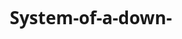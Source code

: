 # System-of-a-down-
<!DOCTYPE html>
<html lang="pt-BR">
<head>
    <meta charset="UTF-8">
    <meta name="viewport" content="width=device-width, initial-scale=1.0">
    <title>System of a Down - A Voz do Metal Alternativo</title>
    <link rel="stylesheet" href="https://cdnjs.cloudflare.com/ajax/libs/font-awesome/6.4.0/css/all.min.css">
    <style>
        /* Reset e estilos gerais */
        * {
            margin: 0;
            padding: 0;
            box-sizing: border-box;
            font-family: 'Segoe UI', Tahoma, Geneva, Verdana, sans-serif;
        }
        
        :root {
            --primary: #8B0000;
            --secondary: #1a1a1a;
            --accent: #D4AF37;
            --text: #f0f0f0;
            --light-bg: #2a2a2a;
        }
        
        body {
            background-color: var(--secondary);
            color: var(--text);
            line-height: 1.6;
            overflow-x: hidden;
        }
        
        a {
            text-decoration: none;
            color: var(--accent);
            transition: all 0.3s ease;
        }
        
        a:hover {
            color: var(--primary);
        }
        
        .container {
            width: 90%;
            max-width: 1200px;
            margin: 0 auto;
            padding: 0 15px;
        }
        
        .section-padding {
            padding: 80px 0;
        }
        
        .btn {
            display: inline-block;
            background: linear-gradient(45deg, var(--primary), #a52a2a);
            color: white;
            padding: 12px 30px;
            border-radius: 30px;
            font-weight: bold;
            text-transform: uppercase;
            letter-spacing: 1px;
            transition: all 0.3s ease;
            border: none;
            cursor: pointer;
            box-shadow: 0 4px 15px rgba(139, 0, 0, 0.3);
        }
        
        .btn:hover {
            transform: translateY(-3px);
            box-shadow: 0 6px 20px rgba(139, 0, 0, 0.4);
            background: linear-gradient(45deg, #a52a2a, var(--primary));
        }
        
        .section-title {
            text-align: center;
            margin-bottom: 50px;
            position: relative;
        }
        
        .section-title h2 {
            font-size: 2.5rem;
            color: var(--accent);
            display: inline-block;
            padding-bottom: 15px;
            text-transform: uppercase;
            letter-spacing: 2px;
        }
        
        .section-title h2::after {
            content: '';
            position: absolute;
            width: 100px;
            height: 3px;
            background: linear-gradient(to right, transparent, var(--primary), transparent);
            bottom: 0;
            left: 50%;
            transform: translateX(-50%);
        }
        
        /* Cabeçalho */
        header {
            background-color: rgba(26, 26, 26, 0.95);
            padding: 20px 0;
            position: fixed;
            width: 100%;
            top: 0;
            z-index: 1000;
            box-shadow: 0 2px 10px rgba(0, 0, 0, 0.5);
            transition: all 0.3s ease;
        }
        
        header.scrolled {
            padding: 15px 0;
            background-color: rgba(26, 26, 26, 0.98);
        }
        
        .header-content {
            display: flex;
            justify-content: space-between;
            align-items: center;
        }
        
        .logo {
            display: flex;
            align-items: center;
        }
        
        .logo h1 {
            font-size: 2rem;
            color: var(--accent);
            text-shadow: 0 0 10px rgba(212, 175, 55, 0.5);
            letter-spacing: 3px;
        }
        
        .logo span {
            color: var(--primary);
        }
        
        nav ul {
            display: flex;
            list-style: none;
        }
        
        nav ul li {
            margin-left: 30px;
        }
        
        nav ul li a {
            font-weight: 600;
            font-size: 1.1rem;
            padding: 5px 10px;
            border-radius: 3px;
            position: relative;
        }
        
        nav ul li a::after {
            content: '';
            position: absolute;
            width: 0;
            height: 2px;
            background-color: var(--primary);
            bottom: 0;
            left: 0;
            transition: width 0.3s ease;
        }
        
        nav ul li a:hover::after {
            width: 100%;
        }
        
        .menu-toggle {
            display: none;
            font-size: 1.5rem;
            cursor: pointer;
        }
        
        /* Banner Hero */
        .hero {
            background: linear-gradient(rgba(0, 0, 0, 0.7), rgba(0, 0, 0, 0.7)), 
                        url('https://images.unsplash.com/photo-1514525253161-7a46d19cd819?ixlib=rb-1.2.1&auto=format&fit=crop&w=1350&q=80');
            background-size: cover;
            background-position: center;
            background-attachment: fixed;
            height: 100vh;
            display: flex;
            align-items: center;
            justify-content: center;
            text-align: center;
            padding: 0 20px;
        }
        
        .hero-content h2 {
            font-size: 4rem;
            margin-bottom: 20px;
            text-shadow: 2px 2px 10px rgba(0, 0, 0, 0.8);
            color: var(--accent);
        }
        
        .hero-content p {
            font-size: 1.3rem;
            max-width: 700px;
            margin: 0 auto 30px;
            color: var(--text);
        }
        
        /* Sobre */
        .about {
            background-color: var(--light-bg);
        }
        
        .about-content {
            display: flex;
            flex-wrap: wrap;
            align-items: center;
            gap: 40px;
        }
        
        .about-text {
            flex: 1;
            min-width: 300px;
        }
        
        .about-text p {
            margin-bottom: 20px;
            text-align: justify;
        }
        
        .about-image {
            flex: 1;
            min-width: 300px;
            text-align: center;
            position: relative;
        }
        
        .about-image::before {
            content: '';
            position: absolute;
            width: 100%;
            height: 100%;
            border: 3px solid var(--primary);
            top: -15px;
            left: -15px;
            z-index: -1;
        }
        
        .about-image img {
            max-width: 100%;
            border-radius: 5px;
            box-shadow: 0 10px 30px rgba(0, 0, 0, 0.5);
        }
        
        /* Membros */
        .members-grid {
            display: grid;
            grid-template-columns: repeat(auto-fill, minmax(280px, 1fr));
            gap: 30px;
        }
        
        .member-card {
            background: linear-gradient(145deg, #2a2a2a, #1f1f1f);
            border-radius: 10px;
            overflow: hidden;
            transition: transform 0.3s ease, box-shadow 0.3s ease;
            box-shadow: 0 5px 15px rgba(0, 0, 0, 0.3);
            position: relative;
        }
        
        .member-card:hover {
            transform: translateY(-10px);
            box-shadow: 0 15px 30px rgba(139, 0, 0, 0.2);
        }
        
        .member-image {
            height: 300px;
            background-size: cover;
            background-position: center;
            display: flex;
            align-items: flex-end;
            justify-content: center;
            padding: 20px;
            position: relative;
        }
        
        .member-number {
            position: absolute;
            top: 15px;
            right: 15px;
            background-color: var(--primary);
            color: white;
            width: 40px;
            height: 40px;
            border-radius: 50%;
            display: flex;
            align-items: center;
            justify-content: center;
            font-weight: bold;
            font-size: 1.2rem;
        }
        
        .member-info {
            padding: 20px;
            text-align: center;
        }
        
        .member-info h3 {
            color: var(--accent);
            margin-bottom: 10px;
            font-size: 1.5rem;
        }
        
        .member-role {
            color: var(--primary);
            font-weight: bold;
            margin-bottom: 15px;
            text-transform: uppercase;
            letter-spacing: 1px;
        }
        
        /* Discografia */
        .discography {
            background-color: var(--light-bg);
        }
        
        .albums-container {
            display: flex;
            flex-wrap: wrap;
            justify-content: center;
            gap: 30px;
        }
        
        .album-card {
            background: linear-gradient(145deg, #2a2a2a, #1f1f1f);
            border-radius: 10px;
            overflow: hidden;
            width: 280px;
            transition: transform 0.3s ease;
            box-shadow: 0 10px 20px rgba(0, 0, 0, 0.3);
        }
        
        .album-card:hover {
            transform: scale(1.05);
        }
        
        .album-cover {
            height: 280px;
            background-size: cover;
            background-position: center;
            display: flex;
            align-items: flex-end;
            position: relative;
        }
        
        .album-year {
            position: absolute;
            top: 15px;
            right: 15px;
            background-color: var(--accent);
            color: var(--secondary);
            padding: 5px 10px;
            border-radius: 20px;
            font-weight: bold;
        }
        
        .album-info {
            padding: 20px;
            text-align: center;
        }
        
        .album-info h3 {
            margin-bottom: 10px;
            color: var(--accent);
        }
        
        .album-info p {
            color: #aaa;
            font-size: 0.9rem;
        }
        
        /* Tour */
        .tour-dates {
            max-width: 900px;
            margin: 0 auto;
        }
        
        .tour-item {
            background: linear-gradient(145deg, #2a2a2a, #1f1f1f);
            margin-bottom: 20px;
            border-radius: 10px;
            overflow: hidden;
            display: flex;
            flex-wrap: wrap;
            box-shadow: 0 5px 15px rgba(0, 0, 0, 0.3);
            transition: transform 0.3s ease;
        }
        
        .tour-item:hover {
            transform: translateX(10px);
        }
        
        .tour-date {
            background: linear-gradient(45deg, var(--primary), #a52a2a);
            padding: 20px;
            min-width: 150px;
            text-align: center;
            display: flex;
            flex-direction: column;
            justify-content: center;
            font-weight: bold;
        }
        
        .tour-date .day {
            font-size: 2rem;
            line-height: 1;
        }
        
        .tour-info {
            padding: 20px;
            flex: 1;
            display: flex;
            flex-direction: column;
            justify-content: center;
        }
        
        .tour-info h3 {
            margin-bottom: 5px;
            color: var(--accent);
        }
        
        .tour-btn {
            padding: 20px;
            display: flex;
            align-items: center;
        }
        
        /* Contato */
        .contact {
            background-color: var(--light-bg);
        }
        
        .contact-content {
            display: flex;
            flex-wrap: wrap;
            gap: 40px;
        }
        
        .contact-info, .contact-form {
            flex: 1;
            min-width: 300px;
        }
        
        .contact-info h3 {
            margin-bottom: 20px;
            color: var(--accent);
            font-size: 1.8rem;
        }
        
        .contact-info p {
            margin-bottom: 15px;
            display: flex;
            align-items: center;
        }
        
        .contact-info i {
            margin-right: 10px;
            color: var(--primary);
            width: 20px;
        }
        
        .social-links {
            margin-top: 30px;
        }
        
        .social-links a {
            display: inline-flex;
            align-items: center;
            justify-content: center;
            width: 40px;
            height: 40px;
            background-color: var(--secondary);
            border-radius: 50%;
            margin-right: 15px;
            font-size: 1.2rem;
            transition: all 0.3s ease;
        }
        
        .social-links a:hover {
            background-color: var(--primary);
            transform: translateY(-5px);
        }
        
        .form-group {
            margin-bottom: 20px;
        }
        
        .form-group label {
            display: block;
            margin-bottom: 8px;
            font-weight: 600;
        }
        
        .form-group input, .form-group textarea, .form-group select {
            width: 100%;
            padding: 12px 15px;
            background-color: var(--secondary);
            border: 1px solid #444;
            border-radius: 5px;
            color: var(--text);
            font-size: 1rem;
            transition: border 0.3s ease;
        }
        
        .form-group input:focus, .form-group textarea:focus, .form-group select:focus {
            border-color: var(--primary);
            outline: none;
        }
        
        .form-group textarea {
            height: 150px;
            resize: vertical;
        }
        
        /* Rodapé */
        footer {
            background-color: var(--secondary);
            padding: 50px 0 20px;
            text-align: center;
            border-top: 3px solid var(--primary);
        }
        
        .footer-content {
            display: flex;
            flex-wrap: wrap;
            justify-content: space-between;
            margin-bottom: 30px;
        }
        
        .footer-column {
            flex: 1;
            min-width: 250px;
            margin-bottom: 30px;
        }
        
        .footer-column h3 {
            color: var(--accent);
            margin-bottom: 20px;
            font-size: 1.3rem;
        }
        
        .footer-column ul {
            list-style: none;
        }
        
        .footer-column ul li {
            margin-bottom: 10px;
        }
        
        .footer-column ul li a {
            color: #aaa;
        }
        
        .footer-column ul li a:hover {
            color: var(--accent);
            padding-left: 5px;
        }
        
        .copyright {
            padding-top: 20px;
            border-top: 1px solid #444;
            color: #777;
            font-size: 0.9rem;
        }
        
        /* Responsividade */
        @media (max-width: 992px) {
            .hero-content h2 {
                font-size: 3rem;
            }
            
            .section-title h2 {
                font-size: 2rem;
            }
            
            nav ul {
                display: none;
                position: absolute;
                top: 100%;
                left: 0;
                width: 100%;
                background-color: var(--secondary);
                flex-direction: column;
                padding: 20px 0;
                box-shadow: 0 5px 10px rgba(0, 0, 0, 0.3);
            }
            
            nav ul.active {
                display: flex;
            }
            
            nav ul li {
                margin: 10px 0;
                text-align: center;
            }
            
            .menu-toggle {
                display: block;
            }
            
            .tour-item {
                flex-direction: column;
            }
            
            .tour-date {
                min-width: 100%;
                flex-direction: row;
                justify-content: space-around;
            }
        }
        
        @media (max-width: 768px) {
            .hero-content h2 {
                font-size: 2.5rem;
            }
            
            .hero-content p {
                font-size: 1.1rem;
            }
            
            .about-image::before {
                display: none;
            }
        }
        
        @media (max-width: 576px) {
            .hero-content h2 {
                font-size: 2rem;
            }
            
            .section-padding {
                padding: 60px 0;
            }
        }
    </style>
</head>
<body>
    <!-- Cabeçalho -->
    <header id="header">
        <div class="container">
            <div class="header-content">
                <div class="logo">
                    <h1>SYSTEM <span>OF A DOWN</span></h1>
                </div>
                <div class="menu-toggle" id="menuToggle">
                    <i class="fas fa-bars"></i>
                </div>
                <nav>
                    <ul id="navMenu">
                        <li><a href="#home">Início</a></li>
                        <li><a href="#about">Sobre</a></li>
                        <li><a href="#members">Membros</a></li>
                        <li><a href="#discography">Discografia</a></li>
                        <li><a href="#tour">Shows</a></li>
                        <li><a href="#contact">Contato</a></li>
                    </ul>
                </nav>
            </div>
        </div>
    </header>

    <!-- Banner Hero -->
    <section id="home" class="hero">
        <div class="hero-content">
            <h2>SYSTEM OF A DOWN</h2>
            <p>A banda que redefine o metal com sua sonoridade única e letras politizadas</p>
            <a href="#about" class="btn">Explorar a Banda</a>
        </div>
    </section>

    <!-- Sobre -->
    <section id="about" class="about section-padding">
        <div class="container">
            <div class="section-title">
                <h2>Sobre a Banda</h2>
            </div>
            <div class="about-content">
                <div class="about-text">
                    <p>System of a Down é uma banda americana de metal alternativo formada em Los Angeles, Califórnia, em 1994. A banda é conhecida por sua sonoridade distintiva que incorpora elementos de heavy metal, rock alternativo, rock armênio e música experimental.</p>
                    <p>O grupo é composto por Serj Tankian (vocal, teclado), Daron Malakian (guitarra, vocal), Shavo Odadjian (baixo) e John Dolmayan (bateria). Todos os membros são de origem armênia, e suas raízes culturais frequentemente influenciam sua música.</p>
                    <p>O System of a Down é conhecido por suas letras politizadas que abordam questões como genocídio, guerra, censura e injustiça social. Seu álbum de estreia autointitulado (1998) e os subsequentes "Toxicity" (2001) e "Steal This Album!" (2002) os estabeleceram como uma das bandas mais inovadoras do metal moderno.</p>
                    <p>Após um hiato de 5 anos (2006-2011), a banda retomou suas atividades e continua a realizar turnês mundialmente, mantendo-se fiel à sua missão de criar música poderosa e com mensagem.</p>
                    <a href="#discography" class="btn" style="margin-top: 20px;">Ver Discografia</a>
                </div>
                <div class="about-image">
                    <!-- Imagem representativa - na prática, seria uma imagem real da banda -->
                    <div style="width:100%; height:400px; background:linear-gradient(45deg, #333, #555); display:flex; align-items:center; justify-content:center; color:#aaa; border-radius:5px;">
                        <i class="fas fa-music" style="font-size: 3rem; margin-right: 15px;"></i>
                        <span style="font-size: 1.5rem;">SYSTEM OF A DOWN</span>
                    </div>
                </div>
            </div>
        </div>
    </section>

    <!-- Membros -->
    <section id="members" class="members section-padding">
        <div class="container">
            <div class="section-title">
                <h2>Membros da Banda</h2>
            </div>
            <div class="members-grid">
                <!-- Membro 1 -->
                <div class="member-card">
                    <div class="member-number">1</div>
                    <div class="member-image" style="background:linear-gradient(45deg, #333, #555); display:flex; align-items:center; justify-content:center; color:#aaa;">
                        <i class="fas fa-user" style="font-size: 5rem;"></i>
                    </div>
                    <div class="member-info">
                        <h3>Serj Tankian</h3>
                        <div class="member-role">Vocalista e Tecladista</div>
                        <p>Conhecido por seu vocal distintivo e letras politizadas. Também possui carreira solo e é ativista político.</p>
                    </div>
                </div>
                
                <!-- Membro 2 -->
                <div class="member-card">
                    <div class="member-number">2</div>
                    <div class="member-image" style="background:linear-gradient(45deg, #333, #555); display:flex; align-items:center; justify-content:center; color:#aaa;">
                        <i class="fas fa-guitar" style="font-size: 5rem;"></i>
                    </div>
                    <div class="member-info">
                        <h3>Daron Malakian</h3>
                        <div class="member-role">Guitarrista e Vocalista</div>
                        <p>Principal compositor da banda e fundador. Também lidera a banda Scars on Broadway.</p>
                    </div>
                </div>
                
                <!-- Membro 3 -->
                <div class="member-card">
                    <div class="member-number">3</div>
                    <div class="member-image" style="background:linear-gradient(45deg, #333, #555); display:flex; align-items:center; justify-content:center; color:#aaa;">
                        <i class="fas fa-drum" style="font-size: 5rem;"></i>
                    </div>
                    <div class="member-info">
                        <h3>John Dolmayan</h3>
                        <div class="member-role">Baterista</div>
                        <p>Conhecido por seu estilo complexo e preciso. Também é colecionador de quadrinhos e arte.</p>
                    </div>
                </div>
                
                <!-- Membro 4 -->
                <div class="member-card">
                    <div class="member-number">4</div>
                    <div class="member-image" style="background:linear-gradient(45deg, #333, #555); display:flex; align-items:center; justify-content:center; color:#aaa;">
                        <i class="fas fa-guitar" style="font-size: 5rem;"></i>
                    </div>
                    <div class="member-info">
                        <h3>Shavo Odadjian</h3>
                        <div class="member-role">Baixista</div>
                        <p>Também atua como diretor criativo da banda. Tem seu próprio selo musical, UrSession.</p>
                    </div>
                </div>
            </div>
        </div>
    </section>

    <!-- Discografia -->
    <section id="discography" class="discography section-padding">
        <div class="container">
            <div class="section-title">
                <h2>Discografia</h2>
            </div>
            <div class="albums-container">
                <!-- Álbum 1 -->
                <div class="album-card">
                    <div class="album-cover" style="background:linear-gradient(45deg, #333, #555); display:flex; align-items:center; justify-content:center; color:#aaa;">
                        <div class="album-year">1998</div>
                        <i class="fas fa-compact-disc" style="font-size: 4rem;"></i>
                    </div>
                    <div class="album-info">
                        <h3>System of a Down</h3>
                        <p>Álbum de estreia que estabeleceu o som único da banda</p>
                    </div>
                </div>
                
                <!-- Álbum 2 -->
                <div class="album-card">
                    <div class="album-cover" style="background:linear-gradient(45deg, #333, #555); display:flex; align-items:center; justify-content:center; color:#aaa;">
                        <div class="album-year">2001</div>
                        <i class="fas fa-compact-disc" style="font-size: 4rem;"></i>
                    </div>
                    <div class="album-info">
                        <h3>Toxicity</h3>
                        <p>O álbum mais bem-sucedido da banda, com hits como "Chop Suey!"</p>
                    </div>
                </div>
                
                <!-- Álbum 3 -->
                <div class="album-card">
                    <div class="album-cover" style="background:linear-gradient(45deg, #333, #555); display:flex; align-items:center; justify-content:center; color:#aaa;">
                        <div class="album-year">2002</div>
                        <i class="fas fa-compact-disc" style="font-size: 4rem;"></i>
                    </div>
                    <div class="album-info">
                        <h3>Steal This Album!</h3>
                        <p>Coletânea de músicas não lançadas anteriormente</p>
                    </div>
                </div>
                
                <!-- Álbum 4 -->
                <div class="album-card">
                    <div class="album-cover" style="background:linear-gradient(45deg, #333, #555); display:flex; align-items:center; justify-content:center; color:#aaa;">
                        <div class="album-year">2005</div>
                        <i class="fas fa-compact-disc" style="font-size: 4rem;"></i>
                    </div>
                    <div class="album-info">
                        <h3>Mezmerize</h3>
                        <p>Primeira parte do álbum duplo, com Daron Malakian nos vocais principais</p>
                    </div>
                </div>
                
                <!-- Álbum 5 -->
                <div class="album-card">
                    <div class="album-cover" style="background:linear-gradient(45deg, #333, #555); display:flex; align-items:center; justify-content:center; color:#aaa;">
                        <div class="album-year">2005</div>
                        <i class="fas fa-compact-disc" style="font-size: 4rem;"></i>
                    </div>
                    <div class="album-info">
                        <h3>Hypnotize</h3>
                        <p>Segunda parte do álbum duplo, último lançamento de estúdio da banda</p>
                    </div>
                </div>
            </div>
        </div>
    </section>

    <!-- Tour -->
    <section id="tour" class="tour section-padding">
        <div class="container">
            <div class="section-title">
                <h2>Próximos Shows</h2>
            </div>
            <div class="tour-dates">
                <!-- Show 1 -->
                <div class="tour-item">
                    <div class="tour-date">
                        <div>
                            <div class="day">15</div>
                            <div>OUT 2023</div>
                        </div>
                    </div>
                    <div class="tour-info">
                        <h3>São Paulo, Brasil</h3>
                        <p>Allianz Parque</p>
                    </div>
                    <div class="tour-btn">
                        <a href="#" class="btn">Comprar Ingressos</a>
                    </div>
                </div>
                
                <!-- Show 2 -->
                <div class="tour-item">
                    <div class="tour-date">
                        <div>
                            <div class="day">18</div>
                            <div>OUT 2023</div>
                        </div>
                    </div>
                    <div class="tour-info">
                        <h3>Rio de Janeiro, Brasil</h3>
                        <p>Estádio do Maracanã</p>
                    </div>
                    <div class="tour-btn">
                        <a href="#" class="btn">Comprar Ingressos</a>
                    </div>
                </div>
                
                <!-- Show 3 -->
                <div class="tour-item">
                    <div class="tour-date">
                        <div>
                            <div class="day">22</div>
                            <div>OUT 2023</div>
                        </div>
                    </div>
                    <div class="tour-info">
                        <h3>Belo Horizonte, Brasil</h3>
                        <p>Estádio Mineirão</p>
                    </div>
                    <div class="tour-btn">
                        <a href="#" class="btn">Comprar Ingressos</a>
                    </div>
                </div>
                
                <!-- Show 4 -->
                <div class="tour-item">
                    <div class="tour-date">
                        <div>
                            <div class="day">27</div>
                            <div>OUT 2023</div>
                        </div>
                    </div>
                    <div class="tour-info">
                        <h3>Porto Alegre, Brasil</h3>
                        <p>Arena do Grêmio</p>
                    </div>
                    <div class="tour-btn">
                        <a href="#" class="btn">Comprar Ingressos</a>
                    </div>
                </div>
            </div>
        </div>
    </section>

    <!-- Contato -->
    <section id="contact" class="contact section-padding">
        <div class="container">
            <div class="section-title">
                <h2>Contato</h2>
            </div>
            <div class="contact-content">
                <div class="contact-info">
                    <h3>Entre em Contato</h3>
                    <p><i class="fas fa-map-marker-alt"></i> Los Angeles, California, EUA</p>
                    <p><i class="fas fa-envelope"></i> contact@systemofadown.com</p>
                    <p><i class="fas fa-phone"></i> +1 (555) 123-4567</p>
                    
                    <div class="social-links">
                        <a href="#"><i class="fab fa-facebook-f"></i></a>
                        <a href="#"><i class="fab fa-twitter"></i></a>
                        <a href="#"><i class="fab fa-instagram"></i></a>
                        <a href="#"><i class="fab fa-youtube"></i></a>
                        <a href="#"><i class="fab fa-spotify"></i></a>
                    </div>
                </div>
                
                <div class="contact-form">
                    <form id="contactForm">
                        <div class="form-group">
                            <label for="name">Nome</label>
                            <input type="text" id="name" required>
                        </div>
                        
                        <div class="form-group">
                            <label for="email">Email</label>
                            <input type="email" id="email" required>
                        </div>
                        
                        <div class="form-group">
                            <label for="subject">Assunto</label>
                            <select id="subject">
                                <option value="general">Informação Geral</option>
                                <option value="show">Shows e Turnês</option>
                                <option value="media">Imprensa e Mídia</option>
                                <option value="other">Outro</option>
                            </select>
                        </div>
                        
                        <div class="form-group">
                            <label for="message">Mensagem</label>
                            <textarea id="message" required></textarea>
                        </div>
                        
                        <button type="submit" class="btn">Enviar Mensagem</button>
                    </form>
                </div>
            </div>
        </div>
    </section>

    <!-- Rodapé -->
    <footer>
        <div class="container">
            <div class="footer-content">
                <div class="footer-column">
                    <h3>System of a Down</h3>
                    <p>A banda que redefine o metal com sua sonoridade única e letras politizadas.</p>
                </div>
                
                <div class="footer-column">
                    <h3>Links Rápidos</h3>
                    <ul>
                        <li><a href="#home">Início</a></li>
                        <li><a href="#about">Sobre</a></li>
                        <li><a href="#members">Membros</a></li>
                        <li><a href="#discography">Discografia</a></li>
                        <li><a href="#tour">Shows</a></li>
                    </ul>
                </div>
                
                <div class="footer-column">
                    <h3>Álbuns</h3>
                    <ul>
                        <li><a href="#">System of a Down (1998)</a></li>
                        <li><a href="#">Toxicity (2001)</a></li>
                        <li><a href="#">Steal This Album! (2002)</a></li>
                        <li><a href="#">Mezmerize (2005)</a></li>
                        <li><a href="#">Hypnotize (2005)</a></li>
                    </ul>
                </div>
            </div>
            <div class="copyright">
                <p>&copy; 2023 System of a Down. Todos os direitos reservados. | Site criado para fins educacionais</p>
            </div>
        </div>
    </footer>

    <script>
        // Menu mobile toggle
        document.getElementById('menuToggle').addEventListener('click', function() {
            document.getElementById('navMenu').classList.toggle('active');
        });
        
        // Header scroll effect
        window.addEventListener('scroll', function() {
            const header = document.getElementById('header');
            if (window.scrollY > 100) {
                header.classList.add('scrolled');
            } else {
                header.classList.remove('scrolled');
            }
        });
        
        // Smooth scrolling for anchor links
        document.querySelectorAll('a[href^="#"]').forEach(anchor => {
            anchor.addEventListener('click', function (e) {
                e.preventDefault();
                
                const targetId = this.getAttribute('href');
                if (targetId === '#') return;
                
                const targetElement = document.querySelector(targetId);
                if (targetElement) {
                    window.scrollTo({
                        top: targetElement.offsetTop - 80,
                        behavior: 'smooth'
                    });
                    
                    // Close mobile menu after clicking a link
                    document.getElementById('navMenu').classList.remove('active');
                }
            });
        });
        
        // Simple form validation
        document.getElementById('contactForm').addEventListener('submit', function(e) {
            e.preventDefault();
            alert('Obrigado pela sua mensagem! Entraremos em contato em breve.');
            this.reset();
        });
    </script>
</body>
</html>
